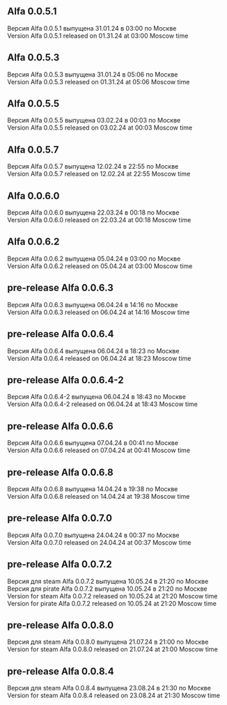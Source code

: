 ## Alfa 0.0.5.1  


Версия Alfa 0.0.5.1 выпущена 31.01.24 в 03:00 по Москве  
Version Alfa 0.0.5.1 released on 01.31.24 at 03:00 Moscow time


## Alfa 0.0.5.3  


Версия Alfa 0.0.5.3 выпущена 31.01.24 в 05:06 по Москве  
Version Alfa 0.0.5.3 released on 01.31.24 at 05:06 Moscow time


## Alfa 0.0.5.5  


Версия Alfa 0.0.5.5 выпущена 03.02.24 в 00:03 по Москве  
Version Alfa 0.0.5.5 released on 03.02.24 at 00:03 Moscow time


## Alfa 0.0.5.7  


Версия Alfa 0.0.5.7 выпущена 12.02.24 в 22:55 по Москве  
Version Alfa 0.0.5.7 released on 12.02.24 at 22:55 Moscow time


## Alfa 0.0.6.0  


Версия Alfa 0.0.6.0 выпущена 22.03.24 в 00:18 по Москве  
Version Alfa 0.0.6.0 released on 22.03.24 at 00:18 Moscow time


## Alfa 0.0.6.2  


Версия Alfa 0.0.6.2 выпущена 05.04.24 в 03:00 по Москве  
Version Alfa 0.0.6.2 released on 05.04.24 at 03:00 Moscow time


## pre-release Alfa 0.0.6.3  


Версия Alfa 0.0.6.3 выпущена 06.04.24 в 14:16 по Москве  
Version Alfa 0.0.6.3 released on 06.04.24 at 14:16 Moscow time


## pre-release Alfa 0.0.6.4  


Версия Alfa 0.0.6.4 выпущена 06.04.24 в 18:23 по Москве  
Version Alfa 0.0.6.4 released on 06.04.24 at 18:23 Moscow time


## pre-release Alfa 0.0.6.4-2  


Версия Alfa 0.0.6.4-2 выпущена 06.04.24 в 18:43 по Москве  
Version Alfa 0.0.6.4-2 released on 06.04.24 at 18:43 Moscow time


## pre-release Alfa 0.0.6.6  


Версия Alfa 0.0.6.6 выпущена 07.04.24 в 00:41 по Москве  
Version Alfa 0.0.6.6 released on 07.04.24 at 00:41 Moscow time


## pre-release Alfa 0.0.6.8  


Версия Alfa 0.0.6.8 выпущена 14.04.24 в 19:38 по Москве  
Version Alfa 0.0.6.8 released on 14.04.24 at 19:38 Moscow time


## pre-release Alfa 0.0.7.0  


Версия Alfa 0.0.7.0 выпущена 24.04.24 в 00:37 по Москве  
Version Alfa 0.0.7.0 released on 24.04.24 at 00:37 Moscow time


## pre-release Alfa 0.0.7.2  


Версия для steam Alfa 0.0.7.2 выпущена 10.05.24 в 21:20 по Москве  
Версия для pirate Alfa 0.0.7.2 выпущена 10.05.24 в 21:20 по Москве  
Version for steam Alfa 0.0.7.2 released on 10.05.24 at 21:20 Moscow time  
Version for pirate Alfa 0.0.7.2 released on 10.05.24 at 21:20 Moscow time


## pre-release Alfa 0.0.8.0  


Версия для steam Alfa 0.0.8.0 выпущена 21.07.24 в 21:00 по Москве  
Version for steam Alfa 0.0.8.0 released on 21.07.24 at 21:00 Moscow time


## pre-release Alfa 0.0.8.4  


Версия для steam Alfa 0.0.8.4 выпущена 23.08.24 в 21:30 по Москве  
Version for steam Alfa 0.0.8.4 released on 23.08.24 at 21:30 Moscow time